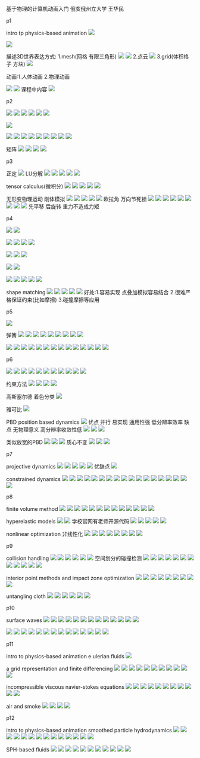 基于物理的计算机动画入门 俄亥俄州立大学 王华民

p1

intro tp physics-based animation
![](../assets/2022-05-01-17-30-18.png)

![](../assets/2022-05-01-17-38-16.png)

描述3D世界表达方式:
1.mesh(网格 有限三角形)
![](../assets/2022-05-01-17-47-07.png)
![](../assets/2022-05-01-17-47-39.png)
2.点云
![](../assets/2022-05-01-17-49-14.png)
3.grid(体积格子 方块)
![](../assets/2022-05-01-17-50-16.png)

动画:1.人体动画 2.物理动画

![](../assets/2022-05-01-19-40-56.png)
![](../assets/2022-05-01-19-44-27.png)
课程中内容
![](../assets/2022-05-01-19-46-51.png)

p2

![](../assets/2022-05-01-19-53-56.png)
![](../assets/2022-05-01-19-54-05.png)
![](../assets/2022-05-01-19-54-52.png)
![](../assets/2022-05-01-20-02-06.png)
![](../assets/2022-05-01-20-08-03.png)
![](../assets/2022-05-01-20-09-26.png)

![](../assets/2022-05-01-20-11-01.png)

![](../assets/2022-05-01-20-12-35.png)
![](../assets/2022-05-01-20-14-16.png)
![](../assets/2022-05-01-20-15-05.png)
![](../assets/2022-05-01-20-17-34.png)
![](../assets/2022-05-01-20-18-27.png)
![](../assets/2022-05-01-20-30-21.png)
![](../assets/2022-05-01-20-30-29.png)
![](../assets/2022-05-01-20-34-16.png)
![](../assets/2022-05-01-21-12-13.png)

矩阵
![](../assets/2022-05-01-21-50-05.png)
![](../assets/2022-05-01-21-54-05.png)
![](../assets/2022-05-01-21-56-28.png)
![](../assets/2022-05-01-21-58-45.png)

p3

正定
![](../assets/2022-05-01-22-34-47.png)
LU分解
![](../assets/2022-05-02-11-26-48.png)
![](../assets/2022-05-02-11-28-01.png)
![](../assets/2022-05-02-11-29-59.png)
![](../assets/2022-05-02-11-30-42.png)
![](../assets/2022-05-02-11-30-57.png)

tensor calculus(微积分)
![](../assets/2022-05-02-11-32-44.png)
![](../assets/2022-05-02-11-34-33.png)
![](../assets/2022-05-02-11-36-14.png)
![](../assets/2022-05-02-11-47-36.png)
![](../assets/2022-05-02-13-23-53.png)

无形变物理运动 刚体模拟
![](../assets/2022-05-02-13-26-18.png)
![](../assets/2022-05-02-14-57-50.png)
![](../assets/2022-05-02-14-58-59.png)
![](../assets/2022-05-02-15-40-20.png)
![](../assets/2022-05-02-15-40-41.png)
欧拉角 万向节死锁
![](../assets/2022-05-02-15-45-35.png)
![](../assets/2022-05-02-15-48-14.png)
![](../assets/2022-05-02-15-49-14.png)
![](../assets/2022-05-02-15-49-32.png)
![](../assets/2022-05-02-15-50-39.png)
![](../assets/2022-05-02-15-51-28.png)
![](../assets/2022-05-02-15-52-55.png)
![](../assets/2022-05-02-15-53-17.png)
![](../assets/2022-05-02-15-54-28.png)
先平移 后旋转 重力不造成力矩

p4

![](../assets/2022-05-02-16-10-08.png)
![](../assets/2022-05-02-16-15-06.png)

![](../assets/2022-05-02-16-16-41.png)
![](../assets/2022-05-02-16-17-22.png)
![](../assets/2022-05-02-16-20-46.png)
![](../assets/2022-05-02-16-21-48.png)

![](../assets/2022-05-02-16-22-05.png)
![](../assets/2022-05-02-16-26-21.png)
![](../assets/2022-05-02-16-30-54.png)

![](../assets/2022-05-02-16-32-03.png)
![](../assets/2022-05-02-16-33-39.png)

![](../assets/2022-05-02-16-35-48.png)
![](../assets/2022-05-02-17-05-35.png)
![](../assets/2022-05-02-17-07-08.png)
![](../assets/2022-05-02-17-17-08.png)
![](../assets/2022-05-02-17-20-11.png)

shape matching
![](../assets/2022-05-02-17-27-54.png)
![](../assets/2022-05-02-17-31-59.png)
![](../assets/2022-05-02-17-33-05.png)
![](../assets/2022-05-02-17-34-26.png)
![](../assets/2022-05-02-17-36-05.png)
好处:1.容易实现 点叠加模拟容易结合 2.很难严格保证约束(比如摩擦) 3.碰撞摩擦等应用

p5

![](../assets/2022-05-02-19-31-59.png)

弹簧
![](../assets/2022-05-02-19-34-28.png)
![](../assets/2022-05-02-19-36-02.png)
![](../assets/2022-05-02-19-38-50.png)
![](../assets/2022-05-02-19-40-36.png)
![](../assets/2022-05-02-19-43-16.png)
![](../assets/2022-05-02-19-44-33.png)
![](../assets/2022-05-02-19-47-05.png)
![](../assets/2022-05-02-19-50-58.png)
![](../assets/2022-05-02-19-54-30.png)

![](../assets/2022-05-02-20-07-22.png)
![](../assets/2022-05-02-20-17-18.png)
![](../assets/2022-05-02-20-19-44.png)
![](../assets/2022-05-02-20-30-47.png)
![](../assets/2022-05-02-20-32-16.png)
![](../assets/2022-05-02-20-33-09.png)
![](../assets/2022-05-02-20-35-46.png)
![](../assets/2022-05-02-20-35-58.png)
![](../assets/2022-05-02-20-37-23.png)
![](../assets/2022-05-02-20-37-31.png)
![](../assets/2022-05-02-20-37-47.png)
![](../assets/2022-05-02-20-38-22.png)
![](../assets/2022-05-02-20-38-27.png)
![](../assets/2022-05-02-20-38-32.png)

p6

![](../assets/2022-05-02-20-57-08.png)
![](../assets/2022-05-02-21-00-50.png)
![](../assets/2022-05-02-21-01-18.png)
![](../assets/2022-05-02-21-02-23.png)
![](../assets/2022-05-02-21-02-28.png)
![](../assets/2022-05-02-21-03-27.png)
![](../assets/2022-05-02-21-05-46.png)
![](../assets/2022-05-02-21-10-10.png)
![](../assets/2022-05-02-21-11-18.png)
![](../assets/2022-05-02-21-11-50.png)
![](../assets/2022-05-02-21-12-41.png)

约束方法
![](../assets/2022-05-02-21-17-55.png)
![](../assets/2022-05-02-21-19-07.png)
![](../assets/2022-05-02-21-20-24.png)
![](../assets/2022-05-02-21-21-18.png)

高斯塞尔德 着色分类
![](../assets/2022-05-02-21-22-20.png)

雅可比
![](../assets/2022-05-02-21-23-29.png)

PBD position based dynamics
![](../assets/2022-05-02-21-29-03.png)
优点 并行 易实现 通用性强 低分辨率效率
缺点 无物理意义 高分辨率收敛性低
![](../assets/2022-05-02-21-30-01.png)
![](../assets/2022-05-02-21-30-58.png)
![](../assets/2022-05-02-21-31-19.png)

类似放宽的PBD
![](../assets/2022-05-02-21-31-56.png)
![](../assets/2022-05-02-21-33-18.png)
![](../assets/2022-05-02-21-34-02.png)
质心不变
![](../assets/2022-05-02-21-35-00.png)
![](../assets/2022-05-02-21-36-28.png)
![](../assets/2022-05-02-21-36-37.png)

p7

projective dynamics
![](../assets/2022-05-02-21-58-41.png)
![](../assets/2022-05-02-21-59-48.png)
![](../assets/2022-05-02-22-00-57.png)
![](../assets/2022-05-02-22-09-26.png)
![](../assets/2022-05-02-22-11-08.png)
优缺点
![](../assets/2022-05-02-22-13-51.png)

constrained dynamics
![](../assets/2022-05-02-22-17-32.png)
![](../assets/2022-05-02-22-18-53.png)
![](../assets/2022-05-02-22-20-44.png)
![](../assets/2022-05-02-22-22-54.png)
![](../assets/2022-05-02-22-27-03.png)
![](../assets/2022-05-02-22-27-11.png)
![](../assets/2022-05-02-22-38-45.png)
![](../assets/2022-05-02-23-23-40.png)
![](../assets/2022-05-02-23-26-32.png)
![](../assets/2022-05-02-23-26-59.png)
![](../assets/2022-05-02-23-28-27.png)
![](../assets/2022-05-02-23-30-34.png)
![](../assets/2022-05-02-23-33-04.png)
![](../assets/2022-05-02-23-34-07.png)
![](../assets/2022-05-02-23-40-19.png)
![](../assets/2022-05-02-23-41-31.png)
![](../assets/2022-05-02-23-44-02.png)
![](../assets/2022-05-02-23-44-40.png)

p8

finite volume method
![](../assets/2022-05-03-12-29-23.png)
![](../assets/2022-05-03-12-38-39.png)
![](../assets/2022-05-03-13-24-38.png)
![](../assets/2022-05-03-13-24-49.png)
![](../assets/2022-05-03-13-25-52.png)
![](../assets/2022-05-03-13-27-31.png)
![](../assets/2022-05-03-13-28-50.png)
![](../assets/2022-05-03-13-30-47.png)
![](../assets/2022-05-03-13-35-35.png)
![](../assets/2022-05-03-13-36-30.png)
![](../assets/2022-05-03-13-39-14.png)
![](../assets/2022-05-03-13-44-01.png)
![](../assets/2022-05-03-13-46-27.png)

hyperelastic models
![](../assets/2022-05-03-13-48-52.png)
![](../assets/2022-05-03-13-53-12.png)
学校官网有老师开源代码
![](../assets/2022-05-03-13-53-28.png)
![](../assets/2022-05-03-13-56-22.png)
![](../assets/2022-05-03-13-58-15.png)
![](../assets/2022-05-03-13-59-17.png)
![](../assets/2022-05-03-14-00-24.png)

nonlinear optimization 非线性化
![](../assets/2022-05-03-14-04-38.png)
![](../assets/2022-05-03-14-05-47.png)
![](../assets/2022-05-03-14-06-58.png)
![](../assets/2022-05-03-14-07-11.png)
![](../assets/2022-05-03-14-08-13.png)
![](../assets/2022-05-03-14-09-03.png)
![](../assets/2022-05-03-14-10-46.png)
![](../assets/2022-05-03-14-10-55.png)

p9

collision handling
![](../assets/2022-05-03-14-25-14.png)
![](../assets/2022-05-03-14-25-42.png)
![](../assets/2022-05-03-14-28-24.png)
![](../assets/2022-05-03-14-29-38.png)
![](../assets/2022-05-03-14-31-40.png)
![](../assets/2022-05-03-14-33-47.png)
空间划分的碰撞检测
![](../assets/2022-05-03-14-34-47.png)
![](../assets/2022-05-03-14-36-11.png)
![](../assets/2022-05-03-14-37-46.png)
![](../assets/2022-05-03-14-38-13.png)
![](../assets/2022-05-03-14-41-16.png)
![](../assets/2022-05-03-14-41-34.png)
![](../assets/2022-05-03-14-43-02.png)
![](../assets/2022-05-03-14-45-45.png)
![](../assets/2022-05-03-14-49-18.png)
![](../assets/2022-05-03-14-52-19.png)
![](../assets/2022-05-03-14-55-25.png)
![](../assets/2022-05-03-14-55-33.png)

interior point methods and impact zone optimization
![](../assets/2022-05-03-14-56-49.png)
![](../assets/2022-05-03-14-57-07.png)
![](../assets/2022-05-03-14-58-49.png)
![](../assets/2022-05-03-14-58-55.png)
![](../assets/2022-05-03-14-59-21.png)
![](../assets/2022-05-03-14-59-29.png)
![](../assets/2022-05-03-14-59-45.png)
![](../assets/2022-05-03-15-00-13.png)
![](../assets/2022-05-03-15-00-47.png)

untangling cloth
![](../assets/2022-05-03-15-01-55.png)
![](../assets/2022-05-03-15-02-17.png)
![](../assets/2022-05-03-15-02-45.png)
![](../assets/2022-05-03-15-03-56.png)
![](../assets/2022-05-03-15-04-33.png)
![](../assets/2022-05-03-15-05-26.png)

p10

surface waves
![](../assets/2022-05-03-15-12-59.png)
![](../assets/2022-05-03-15-17-54.png)
![](../assets/2022-05-03-15-19-53.png)
![](../assets/2022-05-03-15-21-57.png)
![](../assets/2022-05-03-15-23-34.png)
![](../assets/2022-05-03-15-29-37.png)
![](../assets/2022-05-03-15-30-42.png)
![](../assets/2022-05-03-15-32-02.png)
![](../assets/2022-05-03-15-35-54.png)
![](../assets/2022-05-03-15-36-25.png)
![](../assets/2022-05-03-15-41-03.png)
![](../assets/2022-05-03-15-42-06.png)
![](../assets/2022-05-03-15-43-19.png)

![](../assets/2022-05-03-15-46-31.png)
![](../assets/2022-05-03-15-46-12.png)
![](../assets/2022-05-03-15-49-02.png)
![](../assets/2022-05-03-15-50-52.png)
![](../assets/2022-05-03-15-52-14.png)
![](../assets/2022-05-03-15-54-04.png)
![](../assets/2022-05-03-15-54-40.png)
![](../assets/2022-05-03-15-55-22.png)
![](../assets/2022-05-03-15-57-15.png)
![](../assets/2022-05-03-15-57-27.png)
![](../assets/2022-05-03-15-57-51.png)
![](../assets/2022-05-03-15-59-54.png)
![](../assets/2022-05-03-16-02-04.png)
![](../assets/2022-05-03-16-06-27.png)

p11

intro to physics-based animation e ulerian fluids
![](../assets/2022-05-03-16-10-33.png)

a grid representation and finite differencing
![](../assets/2022-05-03-16-14-11.png)
![](../assets/2022-05-03-16-16-27.png)
![](../assets/2022-05-03-16-18-10.png)
![](../assets/2022-05-03-16-18-22.png)
![](../assets/2022-05-03-16-21-41.png)
![](../assets/2022-05-03-16-23-27.png)
![](../assets/2022-05-03-16-26-39.png)
![](../assets/2022-05-03-16-32-04.png)
![](../assets/2022-05-03-16-34-13.png)
![](../assets/2022-05-03-16-36-46.png)
![](../assets/2022-05-03-16-37-39.png)

incompressible viscous navier-stokes equations
![](../assets/2022-05-03-16-39-41.png)
![](../assets/2022-05-03-16-40-50.png)
![](../assets/2022-05-03-16-42-00.png)
![](../assets/2022-05-03-16-44-26.png)
![](../assets/2022-05-03-16-44-47.png)
![](../assets/2022-05-03-16-44-56.png)
![](../assets/2022-05-03-16-47-51.png)
![](../assets/2022-05-03-16-48-18.png)
![](../assets/2022-05-03-16-49-22.png)
![](../assets/2022-05-03-16-55-47.png)
![](../assets/2022-05-03-16-56-13.png)

air and smoke
![](../assets/2022-05-03-16-57-27.png)
![](../assets/2022-05-03-16-57-33.png)
![](../assets/2022-05-03-16-59-10.png)
![](../assets/2022-05-03-16-59-56.png)

p12

intro to physics-based animation smoothed particle hydrodynamics
![](../assets/2022-05-03-17-07-18.png)
![](../assets/2022-05-03-17-07-33.png)
![](../assets/2022-05-03-17-09-30.png)
![](../assets/2022-05-03-17-10-50.png)
![](../assets/2022-05-03-17-11-29.png)
![](../assets/2022-05-03-17-11-42.png)
![](../assets/2022-05-03-17-13-10.png)
![](../assets/2022-05-03-17-14-06.png)
![](../assets/2022-05-03-17-15-03.png)
![](../assets/2022-05-03-17-15-22.png)
![](../assets/2022-05-03-17-16-52.png)
![](../assets/2022-05-03-17-16-57.png)
![](../assets/2022-05-03-17-17-34.png)
![](../assets/2022-05-03-17-18-02.png)

SPH-based fluids
![](../assets/2022-05-03-17-19-45.png)
![](../assets/2022-05-03-17-20-05.png)
![](../assets/2022-05-03-17-20-57.png)
![](../assets/2022-05-03-17-21-04.png)
![](../assets/2022-05-03-17-23-24.png)
![](../assets/2022-05-03-17-24-37.png)
![](../assets/2022-05-03-17-25-35.png)
![](../assets/2022-05-03-17-26-03.png)
![](../assets/2022-05-03-17-27-07.png)
![](../assets/2022-05-03-17-27-23.png)
![](../assets/2022-05-03-17-38-29.png)
